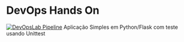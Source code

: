 # DevOps Hands On
[![DevOpsLab Pipeline](https://github.com/dutrafernanda/devopslab/actions/workflows/pipeline.yml/badge.svg)](https://github.com/dutrafernanda/devopslab/actions/workflows/pipeline.yml)
Aplicação Simples em Python/Flask com teste usando Unittest